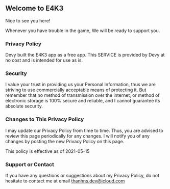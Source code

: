 ## Welcome to E4K3

Nice to see you here!

Whenever you have trouble in the game, We will be ready to support you.

### Privacy Policy

Devy built the E4K3 app as a free app. This SERVICE is provided by Devy at no cost and is intended for use as is.

### Security

I value your trust in providing us your Personal Information, thus we are striving to use commercially acceptable means of protecting it. But remember that no method of transmission over the internet, or method of electronic storage is 100% secure and reliable, and I cannot guarantee its absolute security.

### Changes to This Privacy Policy

I may update our Privacy Policy from time to time. Thus, you are advised to review this page periodically for any changes. I will notify you of any changes by posting the new Privacy Policy on this page.

This policy is effective as of 2021-05-15

### Support or Contact

If you have any questions or suggestions about my Privacy Policy, do not hesitate to contact me at email thanhns.dev@icloud.com
